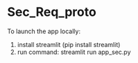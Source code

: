 # Sec_Req_proto

To launch the app locally:
1. install streamlit (pip install streamlit)
2. run command: streamlit run app_sec.py
